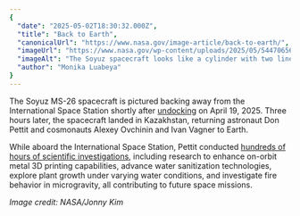```yaml
---
{
  "date": "2025-05-02T18:30:32.000Z",
  "title": "Back to Earth",
  "canonicalUrl": "https://www.nasa.gov/image-article/back-to-earth/",
  "imageUrl": "https://www.nasa.gov/wp-content/uploads/2025/05/54470656907-2362dd2f92-o.jpg",
  "imageAlt": "The Soyuz spacecraft looks like a cylinder with two lines stretching outward from it. It is oriented toward Earth, which is covered with white clouds.",
  "author": "Monika Luabeya"
}
---
```


The Soyuz MS-26 spacecraft is pictured backing away from the International Space Station shortly after [undocking](https://www.youtube.com/watch?v=MXzy9GahNHE) on April 19, 2025. Three hours later, the spacecraft landed in Kazakhstan, returning astronaut Don Pettit and cosmonauts Alexey Ovchinin and Ivan Vagner to Earth.

While aboard the International Space Station, Pettit conducted [hundreds of hours of scientific investigations](https://www.nasa.gov/missions/station/iss-research/science-meets-art-nasa-astronaut-don-pettit-turns-the-camera-on-science/), including research to enhance on-orbit metal 3D printing capabilities, advance water sanitization technologies, explore plant growth under varying water conditions, and investigate fire behavior in microgravity, all contributing to future space missions.

_Image credit: NASA/Jonny Kim_

